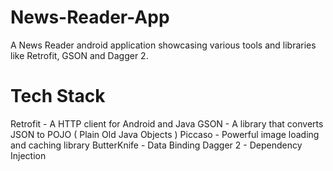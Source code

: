 # News-Reader-App
A News Reader android application showcasing various tools and libraries like Retrofit, GSON and Dagger 2.

# Tech Stack
Retrofit - A HTTP client for Android and Java
GSON - A library that converts JSON to POJO ( Plain Old Java Objects )
Piccaso - Powerful image loading and caching library
ButterKnife - Data Binding
Dagger 2 - Dependency Injection

